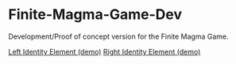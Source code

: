 # Finite-Magma-Game-Dev
Development/Proof of concept version for the Finite Magma Game.

[Left Identity Element (demo)](https://ericgt.github.io/Finite-Magma-Game-Dev/Left%20Identity%20Element%20demo.html)
[Right Identity Element (demo)](https://ericgt.github.io/Finite-Magma-Game-Dev/Right%20Identity%20Element%20demo.html)
